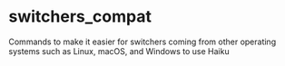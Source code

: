 # switchers_compat

Commands to make it easier for switchers coming from other operating systems such as Linux, macOS, and Windows to use Haiku
